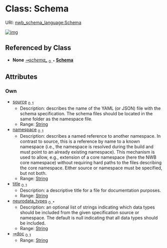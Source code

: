 
# Class: Schema




URI: [nwb_schema_language:Schema](https://w3id.org/p2p_ld/nwb-schema-language/Schema)


[![img](https://yuml.me/diagram/nofunky;dir:TB/class/[Namespace]++-%20schema_%200..*>[Schema&#124;source:string%20%3F;namespace:string%20%3F;title:string%20%3F;neurodata_types:string%20*;doc:string%20%3F],[Namespace])](https://yuml.me/diagram/nofunky;dir:TB/class/[Namespace]++-%20schema_%200..*>[Schema&#124;source:string%20%3F;namespace:string%20%3F;title:string%20%3F;neurodata_types:string%20*;doc:string%20%3F],[Namespace])

## Referenced by Class

 *  **None** *[➞schema_](schema.md)*  <sub>0..\*</sub>  **[Schema](Schema.md)**

## Attributes


### Own

 * [source](source.md)  <sub>0..1</sub>
     * Description: describes the name of the YAML (or JSON) file with the schema specification. The schema files should be located in the same folder as the namespace file.
     * Range: [String](types/String.md)
 * [namespace](namespace.md)  <sub>0..1</sub>
     * Description: describes a named reference to another namespace. In contrast to source, this is a reference by name to a known namespace (i.e., the namespace is resolved during the build and must point to an already existing namespace). This mechanism is used to allow, e.g., extension of a core namespace (here the NWB core namespace) without requiring hard paths to the files describing the core namespace. Either source or namespace must be specified, but not both.
     * Range: [String](types/String.md)
 * [title](title.md)  <sub>0..1</sub>
     * Description: a descriptive title for a file for documentation purposes.
     * Range: [String](types/String.md)
 * [neurodata_types](neurodata_types.md)  <sub>0..\*</sub>
     * Description: an optional list of strings indicating which data types should be included from the given specification source or namespace. The default is null indicating that all data types should be included.
     * Range: [String](types/String.md)
 * [➞doc](schema__doc.md)  <sub>0..1</sub>
     * Range: [String](types/String.md)
